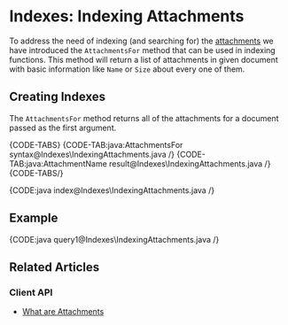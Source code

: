 # Indexes: Indexing Attachments

To address the need of indexing (and searching for) the [attachments](../client-api/session/attachments/what-are-attachments) we have introduced the `AttachmentsFor` method that can be used in indexing functions. This method will return a list of attachments in given document with basic information like `Name` or `Size` about every one of them.

## Creating Indexes

The `AttachmentsFor` method returns all of the attachments for a document passed as the first argument.

{CODE-TABS}
{CODE-TAB:java:AttachmentsFor syntax@Indexes\IndexingAttachments.java /}
{CODE-TAB:java:AttachmentName result@Indexes\IndexingAttachments.java /}
{CODE-TABS/}

{CODE:java index@Indexes\IndexingAttachments.java /}

## Example

{CODE:java query1@Indexes\IndexingAttachments.java /}

## Related Articles

### Client API

- [What are Attachments](../client-api/session/attachments/what-are-attachments)
